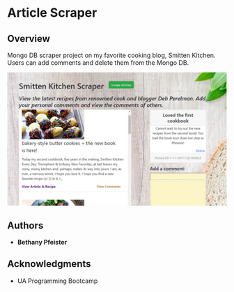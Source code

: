 # Article Scraper

## Overview

Mongo DB scraper project on my favorite cooking blog, Smitten Kitchen.  Users can add comments and delete them from the Mongo DB.

![Screenshot](public/assets/images/screenshot.JPG)


## Authors

* **Bethany Pfeister** 

## Acknowledgments

* UA Programming Bootcamp